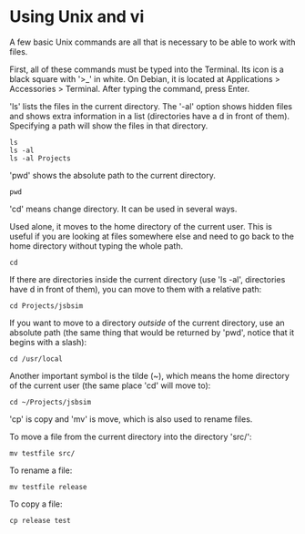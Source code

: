 # Using Unix and vi #

A few basic Unix commands are all that is necessary to be able to work with files. 

First, all of these commands must be typed into the Terminal. Its icon is a black square with '>_' in white. On Debian, it is located at Applications > Accessories > Terminal. After typing the command, press Enter.  

'ls' lists the files in the current directory. The '-al' option shows hidden files and shows extra information in a list (directories have a d in front of them). Specifying a path will show the files in that directory.  

```console
ls
ls -al
ls -al Projects
```

'pwd' shows the absolute path to the current directory. 

```console
pwd
```

'cd' means change directory. It can be used in several ways. 

Used alone, it moves to the home directory of the current user. This is useful if you are looking at files somewhere else and need to go back to the home directory without typing the whole path. 

```console
cd
```

If there are directories inside the current directory (use 'ls -al', directories have d in front of them), you can move to them with a relative path:  

```console
cd Projects/jsbsim
```

If you want to move to a directory *outside* of the current directory, use an absolute path (the same thing that would be returned by 'pwd', notice that it begins with a slash): 

```console
cd /usr/local
```

Another important symbol is the tilde (~), which means the home directory of the current user (the same place 'cd' will move to):

```console
cd ~/Projects/jsbsim
```

'cp' is copy and 'mv' is move, which is also used to rename files.

To move a file from the current directory into the directory 'src/':

```console
mv testfile src/
```

To rename a file: 

```console
mv testfile release
```

To copy a file: 

```console
cp release test
```
